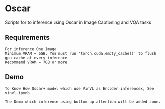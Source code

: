 # Oscar
Scripts for to inference using Oscar in Image Captioning and VQA tasks

## Requirements
```
For inference One Image
Minimum VRAM = 6GB, You must run 'torch.cuda.empty_cache()' to flush gpu cache at every inference
Recommemd VRAM = 7GB or more
```

## Demo
```
To Know How Oscar+ model which use VinVL as Encoder inferencex, See vinvl.ipynb .

The Demo which inference using bottom up attention will be added soon.

```
